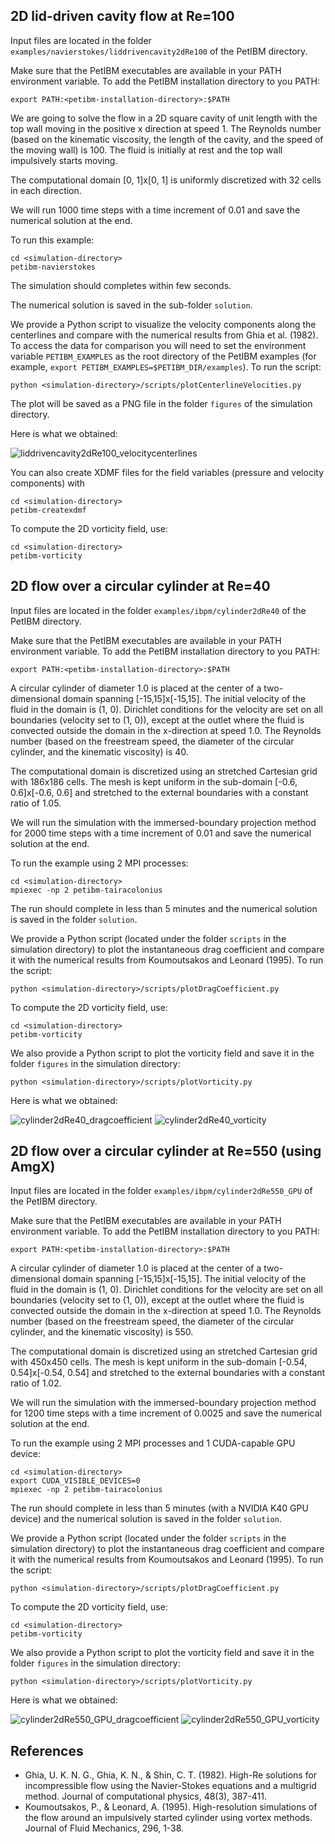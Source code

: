## 2D lid-driven cavity flow at Re=100

Input files are located in the folder `examples/navierstokes/liddrivencavity2dRe100` of the PetIBM directory.

Make sure that the PetIBM executables are available in your PATH environment variable.
To add the PetIBM installation directory to you PATH:

    export PATH:<petibm-installation-directory>:$PATH

We are going to solve the flow in a 2D square cavity of unit length with the top wall moving in the positive x direction at speed 1.
The Reynolds number (based on the kinematic viscosity, the length of the cavity, and the speed of the moving wall) is 100.
The fluid is initially at rest and the top wall impulsively starts moving.

The computational domain [0, 1]x[0, 1] is uniformly discretized with 32 cells in each direction.

We will run 1000 time steps with a time increment of 0.01 and save the numerical solution at the end.

To run this example:

    cd <simulation-directory>
    petibm-navierstokes

The simulation should completes within few seconds.

The numerical solution is saved in the sub-folder `solution`.

We provide a Python script to visualize the velocity components along the centerlines and compare with the numerical results from Ghia et al. (1982).
To access the data for comparison you will need to set the environment variable `PETIBM_EXAMPLES` as the root directory of the PetIBM examples (for example, `export PETIBM_EXAMPLES=$PETIBM_DIR/examples`).
To run the script:

    python <simulation-directory>/scripts/plotCenterlineVelocities.py

The plot will be saved as a PNG file in the folder `figures` of the simulation directory.

Here is what we obtained:

![liddrivencavity2dRe100_velocitycenterlines](./images/liddrivencavity2dRe100_velocitycenterlines.png)

You can also create XDMF files for the field variables (pressure and velocity components) with

    cd <simulation-directory>
    petibm-createxdmf

To compute the 2D vorticity field, use:

    cd <simulation-directory>
    petibm-vorticity


## 2D flow over a circular cylinder at Re=40

Input files are located in the folder `examples/ibpm/cylinder2dRe40` of the PetIBM directory.

Make sure that the PetIBM executables are available in your PATH environment variable.
To add the PetIBM installation directory to you PATH:

    export PATH:<petibm-installation-directory>:$PATH

A circular cylinder of diameter 1.0 is placed at the center of a two-dimensional domain spanning [-15,15]x[-15,15].
The initial velocity of the fluid in the domain is (1, 0).
Dirichlet conditions for the velocity are set on all boundaries (velocity set to (1, 0)), except at the outlet where the fluid is convected outside the domain in the x-direction at speed 1.0.
The Reynolds number (based on the freestream speed, the diameter of the circular cylinder, and the kinematic viscosity) is 40.

The computational domain is discretized using an stretched Cartesian grid with 186x186 cells.
The mesh is kept uniform in the sub-domain [-0.6, 0.6]x[-0.6, 0.6] and stretched to the external boundaries with a constant ratio of 1.05.

We will run the simulation with the immersed-boundary projection method for 2000 time steps with a time increment of 0.01 and save the numerical solution at the end.

To run the example using 2 MPI processes:

    cd <simulation-directory>
    mpiexec -np 2 petibm-tairacolonius

The run should complete in less than 5 minutes and the numerical solution is saved in the folder `solution`.

We provide a Python script (located under the folder `scripts` in the simulation directory) to plot the instantaneous drag coefficient and compare it with the numerical results from Koumoutsakos and Leonard (1995).
To run the script:

    python <simulation-directory>/scripts/plotDragCoefficient.py

To compute the 2D vorticity field, use:

    cd <simulation-directory>
    petibm-vorticity

We also provide a Python script to plot the vorticity field and save it in the folder `figures` in the simulation directory:

    python <simulation-directory>/scripts/plotVorticity.py

Here is what we obtained:

![cylinder2dRe40_dragcoefficient](./images/cylinder2dRe40_dragcoefficient.png)
![cylinder2dRe40_vorticity](./images/cylinder2dRe40_vorticity.png)


## 2D flow over a circular cylinder at Re=550 (using AmgX)

Input files are located in the folder `examples/ibpm/cylinder2dRe550_GPU` of the PetIBM directory.

Make sure that the PetIBM executables are available in your PATH environment variable.
To add the PetIBM installation directory to you PATH:

    export PATH:<petibm-installation-directory>:$PATH

A circular cylinder of diameter 1.0 is placed at the center of a two-dimensional domain spanning [-15,15]x[-15,15].
The initial velocity of the fluid in the domain is (1, 0).
Dirichlet conditions for the velocity are set on all boundaries (velocity set to (1, 0)), except at the outlet where the fluid is convected outside the domain in the x-direction at speed 1.0.
The Reynolds number (based on the freestream speed, the diameter of the circular cylinder, and the kinematic viscosity) is 550.

The computational domain is discretized using an stretched Cartesian grid with 450x450 cells.
The mesh is kept uniform in the sub-domain [-0.54, 0.54]x[-0.54, 0.54] and stretched to the external boundaries with a constant ratio of 1.02.

We will run the simulation with the immersed-boundary projection method for 1200 time steps with a time increment of 0.0025 and save the numerical solution at the end.

To run the example using 2 MPI processes and 1 CUDA-capable GPU device:

    cd <simulation-directory>
    export CUDA_VISIBLE_DEVICES=0
    mpiexec -np 2 petibm-tairacolonius

The run should complete in less than 5 minutes (with a NVIDIA K40 GPU device) and the numerical solution is saved in the folder `solution`.

We provide a Python script (located under the folder `scripts` in the simulation directory) to plot the instantaneous drag coefficient and compare it with the numerical results from Koumoutsakos and Leonard (1995).
To run the script:

    python <simulation-directory>/scripts/plotDragCoefficient.py

To compute the 2D vorticity field, use:

    cd <simulation-directory>
    petibm-vorticity

We also provide a Python script to plot the vorticity field and save it in the folder `figures` in the simulation directory:

    python <simulation-directory>/scripts/plotVorticity.py

Here is what we obtained:

![cylinder2dRe550_GPU_dragcoefficient](./images/cylinder2dRe550_GPU_dragcoefficient.png)
![cylinder2dRe550_GPU_vorticity](./images/cylinder2dRe550_GPU_vorticity.png)


## References

* Ghia, U. K. N. G., Ghia, K. N., & Shin, C. T. (1982). High-Re solutions for incompressible flow using the Navier-Stokes equations and a multigrid method. Journal of computational physics, 48(3), 387-411.
* Koumoutsakos, P., & Leonard, A. (1995). High-resolution simulations of the flow around an impulsively started cylinder using vortex methods. Journal of Fluid Mechanics, 296, 1-38.